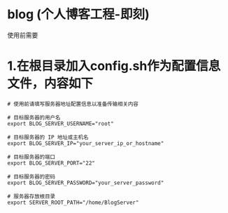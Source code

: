 # blog (个人博客工程-即刻)

使用前需要

# 1.在根目录加入config.sh作为配置信息文件，内容如下
```
# 使用前请填写服务器地址配置信息以准备传输相关内容

# 目标服务器的用户名
export BLOG_SERVER_USERNAME="root"

# 目标服务器的 IP 地址或主机名
export BLOG_SERVER_IP="your_server_ip_or_hostname"

# 目标服务器的端口
export BLOG_SERVER_PORT="22"

# 目标服务器的密码
export BLOG_SERVER_PASSWORD="your_server_password"

# 服务器存放根目录
export SERVER_ROOT_PATH="/home/BlogServer"
```
